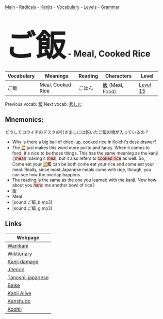 <style> bigfont {font-size: 100px}</style>
[Main](../README.md) -
[Radicals](../radicals.md) -
[Kanjis](../kanjis.md) -
[Vocabulary](../vocabulary.md) -
[Levels](../levels.md) -
[Grammar](../grammar.md)
# <bigfont> ご飯</bigfont> - Meal, Cooked Rice 

| Vocabulary | Meanings | Reading | Characters | Level |
| --- | --- | --- | --- | --- |
| ご飯 | Meal, Cooked Rice | ごはん |  [飯](../kanjis/飯.md) (Meal, Food) | [Level 15](../levels/wk_level15.md) |

Previous vocab: [飯](飯.md) Next vocab: [悲しむ](悲しむ.md) 

## Mnemonics:
どうしてコウイチのデスクの引き出しには乾いたご飯の塊が入っているの？
* Why is there a big ball of dried-up, cooked rice in Koichi's desk drawer?
* The <span style="background-color:#fed8b1"> [ご](https://jisho.org/search/ご)</span> just makes this word more polite and fancy. When it comes to food, it's nice to be those things. This has the same meaning as the kanji (<span style="background-color:#ffcccb"> meal</span>) making it <span style="background-color:#ffcccb"> meal</span>, but it also refers to <span style="background-color:#ffcccb"> cooked rice</span> as well. So, Come eat your <span style="background-color:#fed8b1"> [ご](https://jisho.org/search/ご)飯</span> can be both come eat your rice and come eat your meal. Really, since most Japanese meals come with rice, though, you can see how the overlap happens.
* The reading is the same as the one you learned with the kanji. Now how about you <span style="background-color:#ffcccb"> han</span>d me another bowl of rice?
* 飯
* Meal
* [sound:ご飯_b.mp3]
* [sound:ご飯_g.mp3]


## Links 

| Webpage |
| --- |
| [Wanikani          ](https://www.wanikani.com/kanji/ご飯) |
| [Wiktionary        ](https://en.wiktionary.org/wiki/ご飯) |
| [Kanji damage      ](http://www.kanjidamage.com/kanji/search?utf8=✓&q=ご飯) |
| [Jitenon           ](https://jitenon.com/kanji/ご飯) |
| [Tanoshii japanese ](https://www.tanoshiijapanese.com/dictionary/kanji.cfm?k=ご飯) |
| [Baike             ](https://baike.baidu.com/item/ご飯) |
| [Kanji Alive       ](https://app.kanjialive.com/ご飯) |
| [Kanshudo          ](https://www.kanshudo.com/searchmn?q=ご飯) |
| [Koohii            ](https://kanji.koohii.com/study/kanji/ご飯) |
